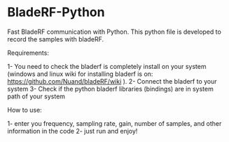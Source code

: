 # BladeRF-Python
Fast BladeRF communication with Python.
This python file is developed to record the samples with bladeRF.

Requirements:

1- You need to check the bladerf is completely install on your system (windows and linux wiki for installing bladerf is on: https://github.com/Nuand/bladeRF/wiki ).
2- Connect the bladerf to your system
3- Check if the python bladerf libraries (bindings) are in system path of your system

How to use:

1- enter you frequency, sampling rate, gain, number of samples, and other information in the code
2- just run and enjoy!
